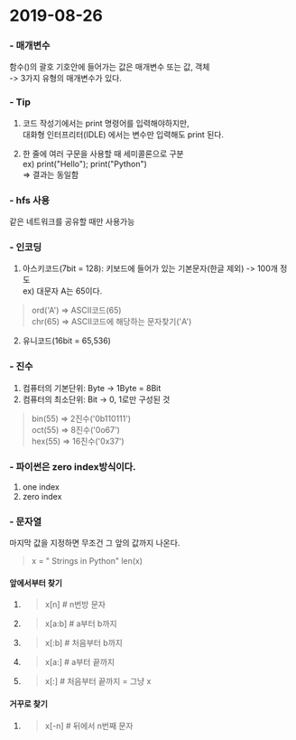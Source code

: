 # 2019-08-26

### - 매개변수
함수()의 괄호 기호안에 들어가는 값은 매개변수 또는 값, 객체  
-> 3가지 유형의 매개변수가 있다.

### - Tip
1. 코드 작성기에서는 print 명령어를 입력해야하지만,   
 대화형 인터프리터(IDLE) 에서는 변수만 입력해도 print 된다.

2. 한 줄에 여러 구문을 사용할 때 세미콜론으로 구분  
 ex) print("Hello"); print("Python")  
 => 결과는 동일함

 ### - hfs 사용
 같은 네트워크를 공유할 때만 사용가능

 ### - 인코딩
 1. 아스키코드(7bit = 128): 키보드에 들어가 있는 기본문자(한글 제외) -> 100개 정도  
 ex) 대문자 A는 65이다.
 > ord('A') => ASCII코드(65)  
 > chr(65)  => ASCII코드에 해당하는 문자찾기('A')

 2. 유니코드(16bit = 65,536) 

 ### - 진수
 1. 컴퓨터의 기본단위: Byte -> 1Byte = 8Bit
 2. 컴퓨터의 최소단위: Bit  -> 0, 1로만 구성된 것
 > bin(55)  => 2진수('0b110111')  
 > oct(55)  => 8진수('0o67')  
 > hex(55)  => 16진수('0x37')

 ### - 파이썬은 zero index방식이다.
 1. one index
 2. zero index

 ### - 문자열
 마지막 값을 지정하면 무조건 그 앞의 값까지 나온다.
 >x = " Strings in Python"
 >len(x)

#### 앞에서부터 찾기
 1. >x[n]     # n번방 문자
 2. >x[a:b]   # a부터 b까지
 3. >x[:b]    # 처음부터 b까지
 4. >x[a:]    # a부터 끝까지
 5. >x[:]     # 처음부터 끝까지 = 그냥 x


#### 거꾸로 찾기
 1. >x[-n]    # 뒤에서 n번째 문자
